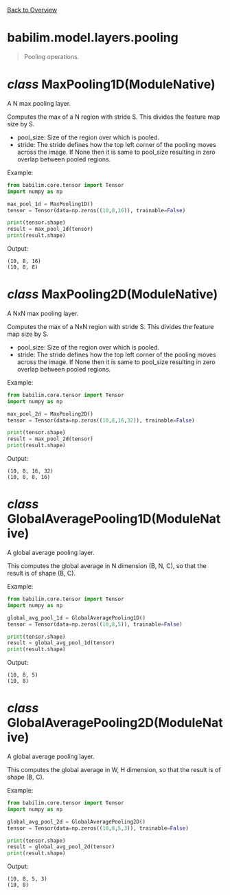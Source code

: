 [Back to Overview](../../../README.md)

# babilim.model.layers.pooling

> Pooling operations.

# *class* **MaxPooling1D**(ModuleNative)

A N max pooling layer.

Computes the max of a N region with stride S.
This divides the feature map size by S.

* pool_size: Size of the region over which is pooled.
* stride: The stride defines how the top left corner of the pooling moves across the image. If None then it is same to pool_size resulting in zero overlap between pooled regions.


Example:
```python
from babilim.core.tensor import Tensor
import numpy as np

max_pool_1d = MaxPooling1D()
tensor = Tensor(data=np.zeros((10,8,16)), trainable=False)

print(tensor.shape)
result = max_pool_1d(tensor)
print(result.shape)
```
Output:
```
(10, 8, 16)
(10, 8, 8)

```

# *class* **MaxPooling2D**(ModuleNative)

A NxN max pooling layer.

Computes the max of a NxN region with stride S.
This divides the feature map size by S.

* pool_size: Size of the region over which is pooled.
* stride: The stride defines how the top left corner of the pooling moves across the image. If None then it is same to pool_size resulting in zero overlap between pooled regions.


Example:
```python
from babilim.core.tensor import Tensor
import numpy as np

max_pool_2d = MaxPooling2D()
tensor = Tensor(data=np.zeros((10,8,16,32)), trainable=False)

print(tensor.shape)
result = max_pool_2d(tensor)
print(result.shape)
```
Output:
```
(10, 8, 16, 32)
(10, 8, 8, 16)

```

# *class* **GlobalAveragePooling1D**(ModuleNative)

A global average pooling layer.

This computes the global average in N dimension (B, N, C), so that the result is of shape (B, C).


Example:
```python
from babilim.core.tensor import Tensor
import numpy as np

global_avg_pool_1d = GlobalAveragePooling1D()
tensor = Tensor(data=np.zeros((10,8,5)), trainable=False)

print(tensor.shape)
result = global_avg_pool_1d(tensor)
print(result.shape)
```
Output:
```
(10, 8, 5)
(10, 8)

```

# *class* **GlobalAveragePooling2D**(ModuleNative)

A global average pooling layer.

This computes the global average in W, H dimension, so that the result is of shape (B, C).


Example:
```python
from babilim.core.tensor import Tensor
import numpy as np

global_avg_pool_2d = GlobalAveragePooling2D()
tensor = Tensor(data=np.zeros((10,8,5,3)), trainable=False)

print(tensor.shape)
result = global_avg_pool_2d(tensor)
print(result.shape)
```
Output:
```
(10, 8, 5, 3)
(10, 8)

```

